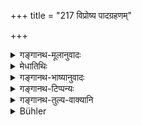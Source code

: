 +++
title = "217 विप्रोष्य पादग्रहणम्"

+++

<details><summary>गङ्गानथ-मूलानुवादः</summary>

Having returned from a journey, he should clasp the feet of his Teacher’s wife, and daily he should salute her, bearing in mind the duty of the righteous.—(217)
</details>

<details><summary>मेधातिथिः</summary>

प्रवासाद् एत्य पादयोर् ग्रहणं "सव्येन सव्यम्" (म्ध् २.७२) इति । **अन्वहम्** अहन्य् अहनि । **अभिवादनं** भूमौ । **सतां** शिष्टानां एष धर्म आचार इत्य् **अनुस्मरन्** ॥ २.२१७ ॥
</details>

<details><summary>गङ्गानथ-भाष्यानुवादः</summary>

Having returned from a journey, he should clasp her feet—‘the left foot by the left hand, etc.’ (Verse 72).

‘*Daily*’—every day.

‘*Salute her*’—on the ground.

‘*Righteous*’—Cultured. Bearing in mind that such is this duty of cultured men.—(217)
</details>

<details><summary>गङ्गानथ-टिप्पन्यः</summary>

This verse is quoted in *Parāśaramādhava* (Ācāra, p. 301) as laying down
how the young student is to behave to towards the Teacher’s wife.

The first half of the verse is quoted in *Vīramitrodaya* (Saṃskāra, p.
451) as showing that ‘*pādagrahaṇa*’ (clasping of the feet) is distinct
from *abhivādana* (saluting);—and again on p. 462 the entire verse is
quoted along with the preceding verse.

It is quoted in *Smṛticandrikā* (Saṃskāra, p. 104).
</details>

<details><summary>गङ्गानथ-तुल्य-वाक्यानि</summary>

*Gautama* (2. 40).—‘Returning from a journey, he should clasp the feet
of the teacher’s wives.’

*Āpastamba* (1.14.7).—‘Also when meeting her on returning from a
journey.’

*Viṣṇu* (32.15).—\[Reproduces Manu.\]
</details>

<details><summary>Bühler</summary>

217	On returning from a journey he must clasp the feet of his teacher's wife and daily salute her (in the manner just mentioned), remembering the duty of the virtuous.
</details>
